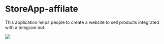 # StoreApp-affilate
This application helps people to create a website to sell products integrated with a telegram bot.

<img src="https://raw.githubusercontent.com/MrAbdurakhimov/StoreApp-affilate/main/public/img/banner.png" />

<a href="https://repository-images.githubusercontent.com/372288119/3bf87980-c1a0-11eb-90e7-ae7a1353310d" /></a>
